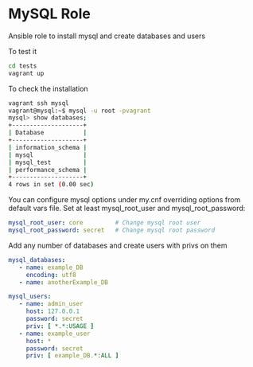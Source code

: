 # MySQL Role

Ansible role to install mysql and create databases and users

To test it

```bash
cd tests
vagrant up
```

To check the installation

```bash
vagrant ssh mysql
vagrant@mysql:~$ mysql -u root -pvagrant
mysql> show databases;
+--------------------+
| Database           |
+--------------------+
| information_schema |
| mysql              |
| mysql_test         |
| performance_schema |
+--------------------+
4 rows in set (0.00 sec)
```

You can configure mysql options under my.cnf overriding options from default vars file. Set at least mysql_root_user and mysql_root_password:

```yaml
mysql_root_user: core         # Change mysql root user
mysql_root_password: secret   # Change mysql root password
```

Add any number of databases and create users with privs on them

```yaml
mysql_databases:
   - name: example_DB
     encoding: utf8
   - name: anotherExample_DB

mysql_users:
   - name: admin_user
     host: 127.0.0.1
     password: secret
     priv: [ *.*:USAGE ]
   - name: example_user
     host: *
     password: secret
     priv: [ example_DB.*:ALL ]
```
